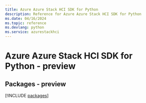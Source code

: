 ```yaml
---
title: Azure Azure Stack HCI SDK for Python
description: Reference for Azure Azure Stack HCI SDK for Python
ms.date: 04/16/2024
ms.topic: reference
ms.devlang: python
ms.service: azurestackhci
---
```

# Azure Azure Stack HCI SDK for Python - preview
## Packages - preview
[!INCLUDE [packages](azure-stack-hci-index.md)]